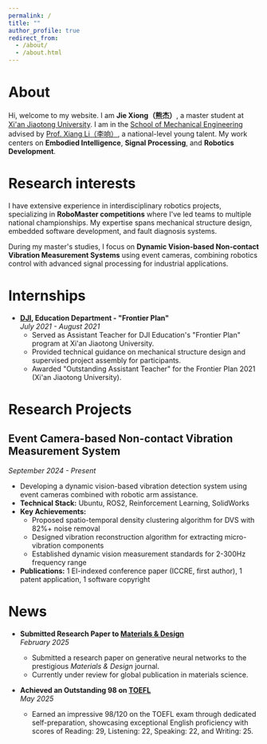 ```yaml
---
permalink: /
title: ""
author_profile: true
redirect_from: 
  - /about/
  - /about.html
---
```


# About
Hi, welcome to my website. I am **Jie Xiong（熊杰）**, a master student at [Xi'an Jiaotong University](https://en.xjtu.edu.cn/). I am in the [School of Mechanical Engineering](https://mec.xjtu.edu.cn/) advised by [Prof. Xiang Li（李响）](https://gr.xjtu.edu.cn/en/web/lixiang), a national-level young talent. My work centers on **Embodied Intelligence**, **Signal Processing**, and **Robotics Development**.

# Research interests

I have extensive experience in interdisciplinary robotics projects, specializing in **RoboMaster competitions** where I've led teams to multiple national championships. My expertise spans mechanical structure design, embedded software development, and fault diagnosis systems.

During my master's studies, I focus on **Dynamic Vision-based Non-contact Vibration Measurement Systems** using event cameras, combining robotics control with advanced signal processing for industrial applications.

# Internships

- **[DJI](https://www.dji.com/cn), Education Department - "Frontier Plan"**  
  *July 2021 - August 2021*  
  - Served as Assistant Teacher for DJI Education's "Frontier Plan" program at Xi'an Jiaotong University.  
  - Provided technical guidance on mechanical structure design and supervised project assembly for participants.
  - Awarded "Outstanding Assistant Teacher" for the Frontier Plan 2021 (Xi'an Jiaotong University).

# Research Projects

## **Event Camera-based Non-contact Vibration Measurement System**
*September 2024 - Present*
- Developing a dynamic vision-based vibration detection system using event cameras combined with robotic arm assistance.
- **Technical Stack:** Ubuntu, ROS2, Reinforcement Learning, SolidWorks
- **Key Achievements:**
  - Proposed spatio-temporal density clustering algorithm for DVS with 82%+ noise removal
  - Designed vibration reconstruction algorithm for extracting micro-vibration components
  - Established dynamic vision measurement standards for 2-300Hz frequency range
- **Publications:** 1 EI-indexed conference paper (ICCRE, first author), 1 patent application, 1 software copyright

# News

- **Submitted Research Paper to [Materials & Design](https://www.sciencedirect.com/journal/materials-and-design)**  
  *February 2025*  
  - Submitted a research paper on generative neural networks to the prestigious *Materials & Design* journal.
  - Currently under review for global publication in materials science.

- **Achieved an Outstanding 98 on [TOEFL](https://www.ets.org/toefl.html)**  
  *May 2025*  
  - Earned an impressive 98/120 on the TOEFL exam through dedicated self-preparation, showcasing exceptional English proficiency with scores of Reading: 29, Listening: 22, Speaking: 22, and Writing: 25.
